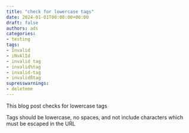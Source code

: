 ```yaml
---
title: "check for lowercase tags"
date: 2024-01-01T00:00:00+00:00
draft: false
authors: ads
categories:
- testing
tags:
- Invalid
- iNvAlId
- invalid tag
- invalid%tag
- invalid-tag
- invalidßtag
supresswarnings:
- deleteme
---
```


This blog post checks for lowercase tags

Tags should be lowercase, no spaces,
and not include characters which must be escaped in the URL
